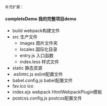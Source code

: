 ```
补充扩展：
```
#### completeDemo 我的完整项目demo
- build webpack构建文件
- src 生产文件
  - images 图片文件夹
  - locales 国际化目录
  - entry.js 入口函数
  - index.less 样式文件
- static 静态资源
- .eslintrc.js eslint配置文件
- babel.config.js babel配置文件
- fav.ico ico
- index.ejs webpack HtmlWebpackPlugin模板
- postcss.config.js postcss配置文件